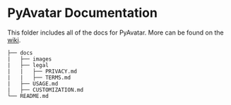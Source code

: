 # PyAvatar Documentation

This folder includes all of the docs for PyAvatar. More can be found on the [wiki](https://github.com/willtheorangeguy/PyAvatar/wiki).

```
├── docs
|   ├── images
|   ├── legal
|   |   ├── PRIVACY.md
|   |   ├── TERMS.md
|   ├── USAGE.md
|   ├── CUSTOMIZATION.md
└── README.md
```
